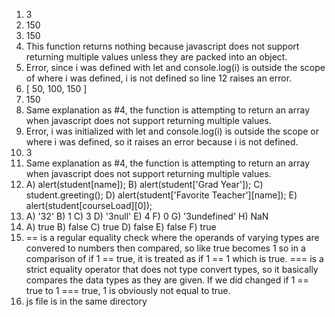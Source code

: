 1. 3
2. 150
3. 150
4. This function returns nothing because javascript does not support returning multiple values unless they are packed into an object. 
5. Error, since i was defined with let and console.log(i) is outside the scope of where i was defined, i is not defined so line 12 raises an error. 
6. [ 50, 100, 150 ]
7. 150
8. Same explanation as #4, the function is attempting to return an array when javascript does not support returning multiple values. 
9. Error, i was initialized with let and console.log(i) is outside the scope or where i was defined, so it raises an error because i is not defined. 
10. 3
11. Same explanation as #4, the function is attempting to return an array when javascript does not support returning multiple values. 
12. A) alert(student[name]);    B) alert(student['Grad Year']);   C) student.greeting();    D) alert(student['Favorite Teacher'][name]);    E) alert(student[courseLoad][0]);
13. A) '32' B) 1 C) 3 D) '3null' E) 4 F) 0 G) '3undefined' H) NaN
14. A) true B) false C) true D) false E) false F) true
15. == is a regular equality check where the operands of varying types are convered to numbers then compared, so like true becomes 1 so in a comparison of if 1 == true, it is treated as if  1 == 1 which is true. === is a strict equality operator that does not type convert types, so it basically compares the data types as they are given. If we did changed if 1 == true to 1 === true, 1 is obviously not equal to true. 
16. js file is in the same directory
